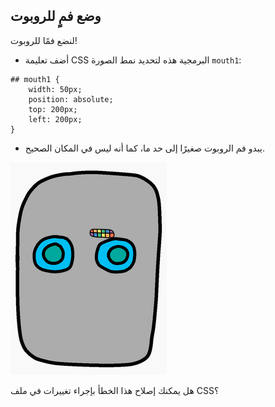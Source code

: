 ## وضع فمٍ للروبوت

لنضع فمًا للروبوت!



+ أضف تعليمة CSS البرمجية هذه لتحديد نمط الصورة `mouth1`:

```
## mouth1 {
    width: 50px;
    position: absolute;
    top: 200px;
    left: 200px;
}
```

+ يبدو فم الروبوت صغيرًا إلى حد ما، كما أنه ليس في المكان الصحيح.

![screenshot](images/robot-mouth.png)

هل يمكنك إصلاح هذا الخطأ بإجراء تغييرات في ملف CSS؟



